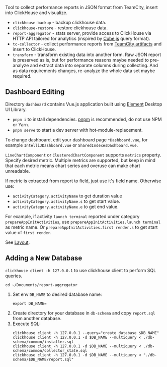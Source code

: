 Tool to collect performance reports in JSON format from TeamCity, insert into ClickHouse and visualize.

 * `clickhouse-backup` - backup clickhouse data.
 * `clickhouse-restore` - restore clickhouse data.
 * `report-aggregator` - stats server, provide access to ClickHouse via HTTP API tailored for analytics (inspired by [Cube.js](https://cube.dev/docs/query-format) query format).
 * `tc-collector` - collect performance reports from [TeamCity artifacts](https://www.jetbrains.com/help/teamcity/build-artifact.html) and insert to ClickHouse.
 * `transform` - transform existing data into another form. Raw JSON report is preserved as is, but for performance reasons maybe needed to pre-analyze and extract data into separate columns during collecting. And as data requirements changes, re-analyze the whole data set maybe required.

## Dashboard Editing

Directory `dashboard` contains Vue.js application built using [Element](https://element.eleme.io/#/en-US) Desktop UI Library.

 * `pnpm i` to install dependencies. [pnpm](https://pnpm.js.org/en/installation/) is recommended, do not use NPM or Yarn.
 * `pnpm serve` to start a dev server with hot-module-replacement.

To change dashboard, edit your dashboard page `*Dashboard.vue`, for example `IntelliJDashboard.vue` or `SharedIndexesDashboard.vue`.

`LineChartComponent` or `ClusteredChartComponent` supports `metrics` property. 
Specify desired metric. Multiple metrics are supported, but keep in mind that each metric means chart series and overuse can make chart unreadable. 

If metric is extracted from report to field, just use it's field name.
Otherwise use:
 * `activityCategory.activityName` to get duration value
 * `activityCategory.activityName.s` to get start value.
 * `activityCategory.activityName.e` to get end value.

For example, if activity `launch terminal` reported under category `prepareAppInitActivities`, use `prepareAppInitActivities.launch terminal` as metric name. Or `prepareAppInitActivities.first render.s` to get start value of `first render`.

See [Layout](https://element.eleme.io/?ref=madewithvuejs.com#/en-US/component/layout).

## Adding a New Database

`clickhouse client -h 127.0.0.1` to use clickhouse client to perform SQL queries.

`cd ~/Documents/report-aggregator`

1. Set env `DB_NAME` to desired database name:
    ```shell
    export DB_NAME=
    ```
2. Create directory for your database in `db-schema` and copy `report.sql` from another database.
3. Execute SQL:
    ```shell
    clickhouse client -h 127.0.0.1 --query="create database $DB_NAME"
    clickhouse client -h 127.0.0.1 -d $DB_NAME --multiquery < ./db-schema/common/installer.sql
    clickhouse client -h 127.0.0.1 -d $DB_NAME --multiquery < ./db-schema/common/collector_state.sql
    clickhouse client -h 127.0.0.1 -d $DB_NAME --multiquery < "./db-schema/$DB_NAME/report.sql"
    ```
